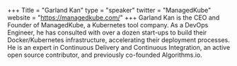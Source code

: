+++
Title = "Garland Kan"
type = "speaker"
twitter = "ManagedKube"
website = "https://managedkube.com/"
+++
Garland Kan is the CEO and Founder of ManagedKube, a Kubernetes tool company. As a DevOps Engineer, he has consulted with over a dozen start-ups to build their Docker/Kubernetes infrastructure, accelerating their deployment processes. He is an expert in Continuous Delivery and Continuous Integration, an active open source contributor, and previously co-founded Algorithms.io.
